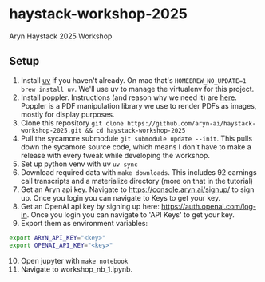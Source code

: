 # haystack-workshop-2025
Aryn Haystack 2025 Workshop

## Setup
1. Install [uv](https://docs.astral.sh/uv/getting-started/installation/#__tabbed_1_1) if you haven't already. On mac that's `HOMEBREW_NO_UPDATE=1 brew install uv`. We'll use uv to manage the virtualenv for this project.
2. Install poppler. Instructions (and reason why we need it) are [here](https://pdf2image.readthedocs.io/en/latest/installation.html). Poppler is a PDF manipulation library we use to render PDFs as images, mostly for display purposes.
3. Clone this repository `git clone https://github.com/aryn-ai/haystack-workshop-2025.git && cd haystack-workshop-2025`
4. Pull the sycamore submodule `git submodule update --init`. This pulls down the sycamore source code, which means I don't have to make a release with every tweak while developing the workshop.
5. Set up python venv with uv `uv sync`
6. Download required data with `make downloads`. This includes 92 earnings call transcripts and a materialize directory (more on that in the tutorial)
7. Get an Aryn api key. Navigate to https://console.aryn.ai/signup/ to sign up. Once you login you can navigate to Keys to get your key. 
8. Get an OpenAI api key by signing up here: https://auth.openai.com/log-in. Once you login you can navigate to 'API Keys' to get your key. 
9. Export them as environment variables:

```bash
export ARYN_API_KEY="<key>"
export OPENAI_API_KEY="<key>"
```

10. Open jupyter with `make notebook`
11. Navigate to workshop_nb_1.ipynb.
